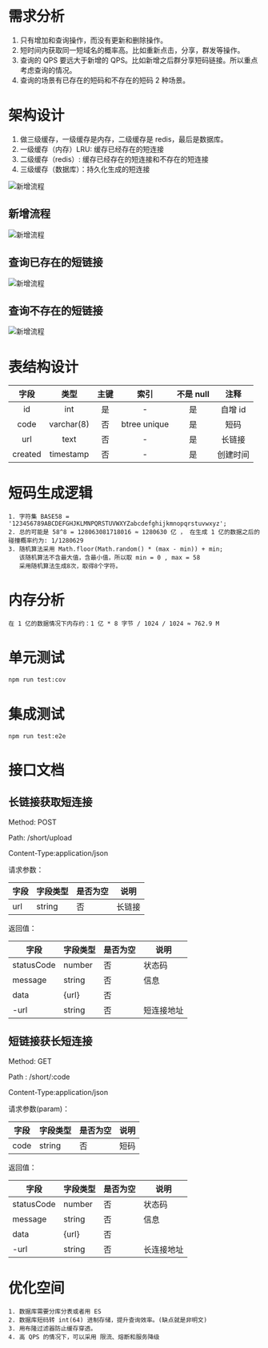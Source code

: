 # 需求分析

1. 只有增加和查询操作，而没有更新和删除操作。
2. 短时间内获取同一短域名的概率高。比如重新点击，分享，群发等操作。
3. 查询的 QPS 要远大于新增的 QPS。比如新增之后群分享短码链接。所以重点考虑查询的情况。
4. 查询的场景有已存在的短码和不存在的短码 2 种场景。

# 架构设计

1. 做三级缓存，一级缓存是内存，二级缓存是 redis，最后是数据库。
2. 一级缓存（内存）LRU: 缓存已经存在的短连接
3. 二级缓存（redis）: 缓存已经存在的短连接和不存在的短连接
4. 三级缓存（数据库）：持久化生成的短连接

![新增流程](./doc/static/%E6%9E%B6%E6%9E%84%E8%AE%BE%E8%AE%A1%E5%9B%BE.png)

## 新增流程

![新增流程](./doc/static/%E6%B7%BB%E5%8A%A0%E6%97%B6%E5%BA%8F%E5%9B%BE.jpg)

## 查询已存在的短链接

![新增流程](./doc/static/%E6%9F%A5%E8%AF%A2%E5%B7%B2%E5%AD%98%E5%9C%A8.jpg)

## 查询不存在的短链接

![新增流程](./doc/static/%E6%9F%A5%E8%AF%A2%E4%B8%8D%E5%AD%98%E5%9C%A8.jpg)

# 表结构设计

|  字段   |    类型    | 主键 |     索引     | 不是 null |   注释   |
| :-----: | :--------: | :--: | :----------: | :-------: | :------: |
|   id    |    int     |  是  |      -       |    是     | 自增 id  |
|  code   | varchar(8) |  否  | btree unique |    是     |   短码   |
|   url   |    text    |  否  |      -       |    是     |  长链接  |
| created | timestamp  |  否  |      -       |    是     | 创建时间 |

# 短码生成逻辑

```
1. 字符集 BASE58 = '123456789ABCDEFGHJKLMNPQRSTUVWXYZabcdefghijkmnopqrstuvwxyz';
2. 总的可能是 58^8 = 128063081718016 ≈ 1280630 亿 ， 在生成 1 亿的数据之后的碰撞概率约为: 1/1280629
3. 随机算法采用 Math.floor(Math.random() * (max - min)) + min;
   该随机算法不含最大值，含最小值，所以取 min = 0 , max = 58
   采用随机算法生成8次，取得8个字符。
```

# 内存分析

```
在 1 亿的数据情况下内存约：1 亿 * 8 字节 / 1024 / 1024 ≈ 762.9 M
```

# 单元测试

```bash
npm run test:cov
```

# 集成测试

```
npm run test:e2e
```

# 接口文档

## 长链接获取短连接

Method: POST

Path: /short/upload

Content-Type:application/json

请求参数：

| 字段 | 字段类型 | 是否为空 | 说明   |
| ---- | -------- | -------- | ------ |
| url  | string   | 否       | 长链接 |

返回值：

| 字段       | 字段类型 | 是否为空 | 说明       |
| ---------- | -------- | -------- | ---------- |
| statusCode | number   | 否       | 状态码     |
| message    | string   | 否       | 信息       |
| data       | {url}    | 否       |            |
| -url       | string   | 否       | 短连接地址 |

## 短链接获长短连接

Method: GET

Path : /short/:code

Content-Type:application/json

请求参数(param)：

| 字段 | 字段类型 | 是否为空 | 说明 |
| ---- | -------- | -------- | ---- |
| code | string   | 否       | 短码 |

返回值：

| 字段       | 字段类型 | 是否为空 | 说明       |
| ---------- | -------- | -------- | ---------- |
| statusCode | number   | 否       | 状态码     |
| message    | string   | 否       | 信息       |
| data       | {url}    | 否       |            |
| -url       | string   | 否       | 长连接地址 |

# 优化空间

```
1. 数据库需要分库分表或者用 ES
2. 数据库短码转 int(64) 进制存储，提升查询效率。(缺点就是非明文)
3. 用布隆过滤器防止缓存穿透。
4. 高 QPS 的情况下，可以采用 限流、熔断和服务降级
```
